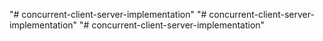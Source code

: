 "# concurrent-client-server-implementation" 
"# concurrent-client-server-implementation" 
"# concurrent-client-server-implementation" 
